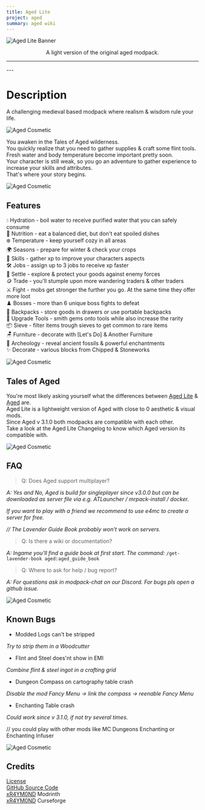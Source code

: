 ```yaml
---
title: Aged Lite
project: aged
summary: aged wiki
---
```

<!-- <script src="/wiki/javascripts/data.js"></script>
<script src="/wiki/javascripts/sidebar.js" id="aged"></script> -->

![Aged Lite Banner](/wiki/assets/general/banner/agedlitebanner.png)

<p style="text-align: center;">A light version of the original aged modpack.</p>

---
<div id="showcase-gallery" modid="aged" image_1="aged_image_1" image_2="aged_image_2" image_3="aged_image_3" image_4="aged_image_4"></div>
<script src="/wiki/javascripts/showcase.js"></script>
---

# Description
A challenging medieval based modpack where realism & wisdom rule your life.

![Aged Cosmetic](/wiki/assets/aged/cosmetic/cosmetic.png)

You awaken in the Tales of Aged wilderness.  
You quickly realize that you need to gather supplies & craft some flint tools.  
Fresh water and body temperature become important pretty soon.  
Your character is still weak, so you go an adventure to gather experience to increase your skills and attributes.  
That's where your story begins.  

![Aged Cosmetic](/wiki/assets/aged/cosmetic/cosmetic.png)

## Features
💧 Hydration - boil water to receive purified water that you can safely consume  
🍖 Nutrition - eat a balanced diet, but don't eat spoiled dishes  
❄️ Temperature - keep yourself cozy in all areas  
🌍 Seasons - prepare for winter & check your crops  
🧮 Skills - gather xp to improve your characters aspects  
🛠️ Jobs - assign up to 3 jobs to receive xp faster  
🏡 Settle - explore & protect your goods against enemy forces  
🪙 Trade - you'll stumple upon more wandering traders & other traders  
⚔️ Fight - mobs get stronger the further you go. At the same time they offer more loot  
♟️ Bosses - more than 6 unique boss fights to defeat  
🎒 Backpacks - store goods in drawers or use portable backpacks  
🔨 Upgrade Tools - smith gems onto tools while also increase the rarity  
📦 Sieve - filter items trough sieves to get common to rare items  
🪑 Furniture - decorate with [Let's Do] & Another Furniture  
🦖 Archeology - reveal ancient fossils & powerful enchantments  
✨ Decorate - various blocks from Chipped & Stoneworks  

![Aged Cosmetic](/wiki/assets/aged/cosmetic/cosmetic.png)

## Tales of Aged
You're most likely asking yourself what the differences between [Aged Lite](https://modrinth.com/modpack/aged-lite) & [Aged](https://modrinth.com/modpack/aged) are.  
Aged Lite is a lightweight version of Aged with close to 0 aesthetic & visual mods.  
Since Aged v 3.1.0 both modpacks are compatible with each other.  
Take a look at the Aged Lite Changelog to know which Aged version its compatible with.  

![Aged Cosmetic](/wiki/assets/aged/cosmetic/cosmetic.png)

## FAQ
> Q: Does Aged support multiplayer?  

*A: Yes and No, Aged is build for singleplayer since v3.0.0 but can be downloaded as server file via e.g. ATLauncher / mrpack-install / docker.*  

*If you want to play with a friend we recommend to use e4mc to create a server for free.*  

*// The Lavender Guide Book probably won't work on servers.*  

> Q: Is there a wiki or documentation?  

*A: Ingame you'll find a guide book at first start. The command:*
`/get-lavender-book aged:aged_guide_book`  

> Q: Where to ask for help / bug report?  

*A: For questions ask in modpack-chat on our Discord. For bugs pls open a github issue.*  

![Aged Cosmetic](/wiki/assets/aged/cosmetic/cosmetic.png)

## Known Bugs
- Modded Logs can't be stripped  

*Try to strip them in a Woodcutter*  

- Flint and Steel does'nt show in EMI  

*Combine flint & steel ingot in a crafting grid*  

- Dungeon Compass on cartography table crash  

*Disable the mod Fancy Menu -> link the compass -> reenable Fancy Menu*  

- Enchanting Table crash  

*Could work since v 3.1.0, if not try several times.*  

// you could play with other mods like MC Dungeons Enchanting or Enchanting Infuser  

![Aged Cosmetic](/wiki/assets/aged/cosmetic/cosmetic.png)

## Credits
[License](https://github.com/xR4YM0ND/Aged/blob/master/LICENSE.md)  
[GitHub Source Code](https://github.com/xR4YM0ND/Aged/tree/master)  
[xR4YM0ND](https://modrinth.com/user/xR4YM0ND) Modrinth  
[xR4YM0ND](https://legacy.curseforge.com/members/spigotde/projects) Curseforge
